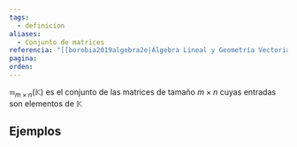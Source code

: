```yaml
---
tags:
  - definicion
aliases:
  - Conjunto de matrices
referencia: "[[borobia2019algebra2e|Álgebra Lineal y Geometría Vectorial (2a ed)]]"
pagina: 
orden:
---
```

$\mathfrak{m}_{m \times n}(\mathbb{K})$ es el conjunto de las matrices de tamaño $m \times n$ cuyas entradas son elementos de $\mathbb{K}$

## Ejemplos
